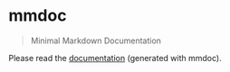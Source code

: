 # mmdoc

> Minimal Markdown Documentation

Please read the [documentation](https://ryantm.github.io/mmdoc/) (generated with mmdoc).
